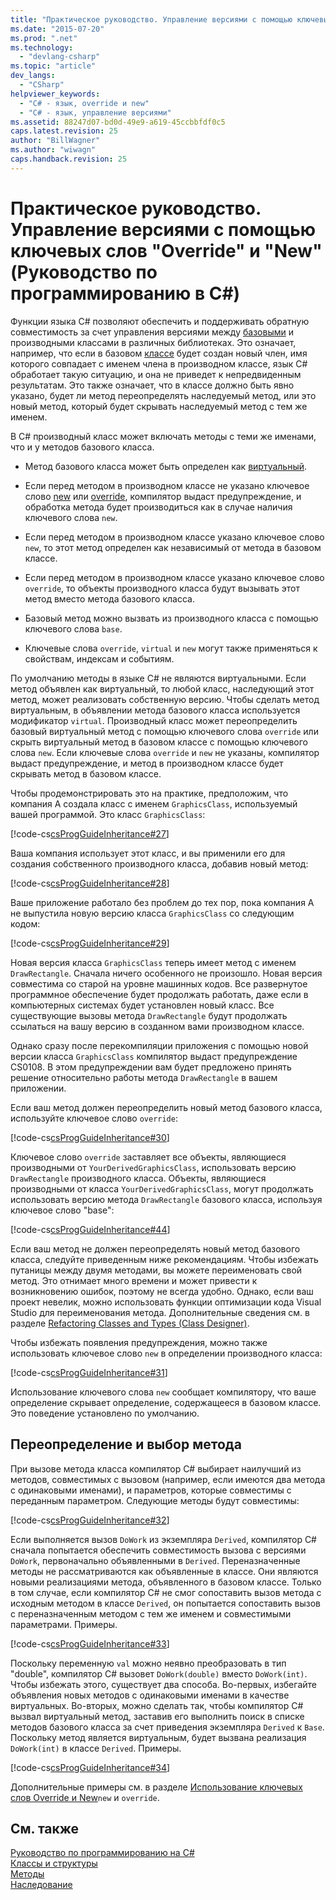 ```yaml
---
title: "Практическое руководство. Управление версиями с помощью ключевых слов &quot;Override&quot; и &quot;New&quot; (Руководство по программированию в C#) | Microsoft Docs"
ms.date: "2015-07-20"
ms.prod: ".net"
ms.technology: 
  - "devlang-csharp"
ms.topic: "article"
dev_langs: 
  - "CSharp"
helpviewer_keywords: 
  - "C# - язык, override и new"
  - "C# - язык, управление версиями"
ms.assetid: 88247d07-bd0d-49e9-a619-45ccbbfdf0c5
caps.latest.revision: 25
author: "BillWagner"
ms.author: "wiwagn"
caps.handback.revision: 25
---
```

# Практическое руководство. Управление версиями с помощью ключевых слов &quot;Override&quot; и &quot;New&quot; (Руководство по программированию в C#)
Функции языка C\# позволяют обеспечить и поддерживать обратную совместимость за счет управления версиями между [базовыми](../../../csharp/language-reference/keywords/base.md) и производными классами в различных библиотеках.  Это означает, например, что если в базовом [классе](../../../csharp/language-reference/keywords/class.md) будет создан новый член, имя которого совпадает с именем члена в производном классе, язык C\# обработает такую ситуацию, и она не приведет к непредвиденным результатам.  Это также означает, что в классе должно быть явно указано, будет ли метод переопределять наследуемый метод, или это новый метод, который будет скрывать наследуемый метод с тем же именем.  
  
 В C\# производный класс может включать методы с теми же именами, что и у методов базового класса.  
  
-   Метод базового класса может быть определен как [виртуальный](../../../csharp/language-reference/keywords/virtual.md).  
  
-   Если перед методом в производном классе не указано ключевое слово [new](../../../csharp/language-reference/keywords/new.md) или [override](../../../csharp/language-reference/keywords/override.md), компилятор выдаст предупреждение, и обработка метода будет производиться как в случае наличия ключевого слова `new`.  
  
-   Если перед методом в производном классе указано ключевое слово `new`, то этот метод определен как независимый от метода в базовом классе.  
  
-   Если перед методом в производном классе указано ключевое слово `override`, то объекты производного класса будут вызывать этот метод вместо метода базового класса.  
  
-   Базовый метод можно вызвать из производного класса с помощью ключевого слова `base`.  
  
-   Ключевые слова `override`, `virtual` и `new` могут также применяться к свойствам, индексам и событиям.  
  
 По умолчанию методы в языке C\# не являются виртуальными.  Если метод объявлен как виртуальный, то любой класс, наследующий этот метод, может реализовать собственную версию.  Чтобы сделать метод виртуальным, в объявлении метода базового класса используется модификатор `virtual`.  Производный класс может переопределить базовый виртуальный метод с помощью ключевого слова `override` или скрыть виртуальный метод в базовом классе с помощью ключевого слова `new`.  Если ключевые слова `override` и `new` не указаны, компилятор выдаст предупреждение, и метод в производном классе будет скрывать метод в базовом классе.  
  
 Чтобы продемонстрировать это на практике, предположим, что компания А создала класс с именем `GraphicsClass`, используемый вашей программой.  Это класс `GraphicsClass`:  
  
 [!code-cs[csProgGuideInheritance#27](../../../csharp/programming-guide/classes-and-structs/codesnippet/csharp/versioning-with-the-over_1.cs)]  
  
 Ваша компания использует этот класс, и вы применили его для создания собственного производного класса, добавив новый метод:  
  
 [!code-cs[csProgGuideInheritance#28](../../../csharp/programming-guide/classes-and-structs/codesnippet/csharp/versioning-with-the-over_2.cs)]  
  
 Ваше приложение работало без проблем до тех пор, пока компания А не выпустила новую версию класса `GraphicsClass` со следующим кодом:  
  
 [!code-cs[csProgGuideInheritance#29](../../../csharp/programming-guide/classes-and-structs/codesnippet/csharp/versioning-with-the-over_3.cs)]  
  
 Новая версия класса `GraphicsClass` теперь имеет метод с именем `DrawRectangle`.  Сначала ничего особенного не произошло.  Новая версия совместима со старой на уровне машинных кодов.  Все развернутое программное обеспечение будет продолжать работать, даже если в компьютерных системах будет установлен новый класс.  Все существующие вызовы метода `DrawRectangle` будут продолжать ссылаться на вашу версию в созданном вами производном классе.  
  
 Однако сразу после перекомпиляции приложения с помощью новой версии класса `GraphicsClass` компилятор выдаст предупреждение CS0108.  В этом предупреждении вам будет предложено принять решение относительно работы метода `DrawRectangle` в вашем приложении.  
  
 Если ваш метод должен переопределить новый метод базового класса, используйте ключевое слово `override`:  
  
 [!code-cs[csProgGuideInheritance#30](../../../csharp/programming-guide/classes-and-structs/codesnippet/csharp/versioning-with-the-over_4.cs)]  
  
 Ключевое слово `override` заставляет все объекты, являющиеся производными от `YourDerivedGraphicsClass`, использовать версию `DrawRectangle` производного класса.  Объекты, являющиеся производными от класса `YourDerivedGraphicsClass`, могут продолжать использовать версию метода `DrawRectangle` базового класса, используя ключевое слово "base":  
  
 [!code-cs[csProgGuideInheritance#44](../../../csharp/programming-guide/classes-and-structs/codesnippet/csharp/versioning-with-the-over_5.cs)]  
  
 Если ваш метод не должен переопределять новый метод базового класса, следуйте приведенным ниже рекомендациям.  Чтобы избежать путаницы между двумя методами, вы можете переименовать свой метод.  Это отнимает много времени и может привести к возникновению ошибок, поэтому не всегда удобно.  Однако, если ваш проект невелик, можно использовать функции оптимизации кода Visual Studio для переименования метода.  Дополнительные сведения см. в разделе [Refactoring Classes and Types \(Class Designer\)](/visual-studio/ide/refactoring-classes-and-types-class-designer).  
  
 Чтобы избежать появления предупреждения, можно также использовать ключевое слово `new` в определении производного класса:  
  
 [!code-cs[csProgGuideInheritance#31](../../../csharp/programming-guide/classes-and-structs/codesnippet/csharp/versioning-with-the-over_6.cs)]  
  
 Использование ключевого слова `new` сообщает компилятору, что ваше определение скрывает определение, содержащееся в базовом классе.  Это поведение установлено по умолчанию.  
  
## Переопределение и выбор метода  
 При вызове метода класса компилятор C\# выбирает наилучший из методов, совместимых с вызовом \(например, если имеются два метода с одинаковыми именами\), и параметров, которые совместимы с переданным параметром.  Следующие методы будут совместимы:  
  
 [!code-cs[csProgGuideInheritance#32](../../../csharp/programming-guide/classes-and-structs/codesnippet/csharp/versioning-with-the-over_7.cs)]  
  
 Если выполняется вызов `DoWork` из экземпляра `Derived`, компилятор C\# сначала попытается обеспечить совместимость вызова с версиями `DoWork`, первоначально объявленными в `Derived`.  Переназначенные методы не рассматриваются как объявленные в классе. Они являются новыми реализациями метода, объявленного в базовом классе.  Только в том случае, если компилятор C\# не смог сопоставить вызов метода с исходным методом в классе `Derived`, он попытается сопоставить вызов с переназначенным методом с тем же именем и совместимыми параметрами.  Примеры.  
  
 [!code-cs[csProgGuideInheritance#33](../../../csharp/programming-guide/classes-and-structs/codesnippet/csharp/versioning-with-the-over_8.cs)]  
  
 Поскольку переменную `val` можно неявно преобразовать в тип "double", компилятор C\# вызовет `DoWork(double)` вместо `DoWork(int)`.  Чтобы избежать этого, существует два способа.  Во\-первых, избегайте объявления новых методов с одинаковыми именами в качестве виртуальных.  Во\-вторых, можно сделать так, чтобы компилятор C\# вызвал виртуальный метод, заставив его выполнить поиск в списке методов базового класса за счет приведения экземпляра `Derived` к `Base`.  Поскольку метод является виртуальным, будет вызвана реализация `DoWork(int)` в классе `Derived`.  Примеры.  
  
 [!code-cs[csProgGuideInheritance#34](../../../csharp/programming-guide/classes-and-structs/codesnippet/csharp/versioning-with-the-over_9.cs)]  
  
 Дополнительные примеры см. в разделе [Использование ключевых слов Override и New](../../../csharp/programming-guide/classes-and-structs/knowing-when-to-use-override-and-new-keywords.md)`new` и `override`.  
  
## См. также  
 [Руководство по программированию на C\#](../../../csharp/programming-guide/index.md)   
 [Классы и структуры](../../../csharp/programming-guide/classes-and-structs/index.md)   
 [Методы](../../../csharp/programming-guide/classes-and-structs/methods.md)   
 [Наследование](../../../csharp/programming-guide/classes-and-structs/inheritance.md)
